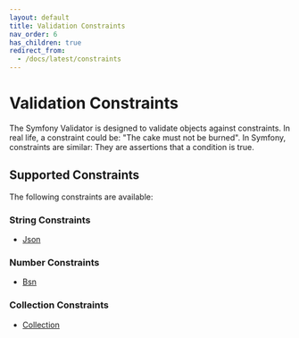 ```yaml
---
layout: default
title: Validation Constraints
nav_order: 6
has_children: true
redirect_from:
  - /docs/latest/constraints
---
```


# Validation Constraints

The Symfony Validator is designed to validate objects against constraints. In real life, a constraint could
be: "The cake must not be burned". In Symfony, constraints are similar: They are assertions that a
condition is true.

## Supported Constraints

The following constraints are available:

### String Constraints

* [Json](constraints/json.html)

### Number Constraints

* [Bsn](constraints/bsn.html)

### Collection Constraints

* [Collection](constraints/collection.html)
